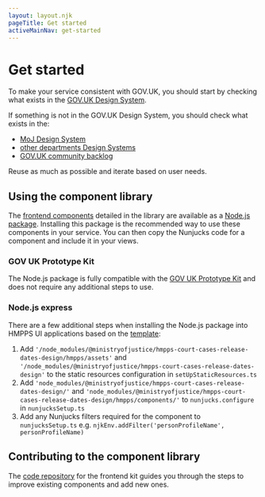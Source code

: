 ```yaml
---
layout: layout.njk
pageTitle: Get started
activeMainNav: get-started
---
```


# Get started

To make your service consistent with GOV.UK, you should start by checking what exists in the [GOV.UK Design System](https://design-system.service.gov.uk/).

If something is not in the GOV.UK Design System, you should check what exists in the:

- [MoJ Design System](https://design-patterns.service.justice.gov.uk/)
- [other departments Design Systems](https://github.com/ctdesign/gov-design-systems-list)
- [GOV.UK community backlog](https://github.com/orgs/alphagov/projects/43/views/1)

Reuse as much as possible and iterate based on user needs.

## Using the component library

The [frontend components](/components) detailed in the library are available as a [Node.js package](https://www.npmjs.com/package/@ministryofjustice/hmpps-court-cases-release-dates-design).
Installing this package is the recommended way to use these components in your service. You can then copy the Nunjucks code for a component and include it in your views.

### GOV UK Prototype Kit

The Node.js package is fully compatible with the [GOV UK Prototype Kit](https://prototype-kit.service.gov.uk/docs/) and does not require any additional steps to use.

### Node.js express

There are a few additional steps when installing the Node.js package into HMPPS UI applications based on the [template](https://github.com/ministryofjustice/hmpps-template-typescript):

1. Add `'/node_modules/@ministryofjustice/hmpps-court-cases-release-dates-design/hmpps/assets'` and `'/node_modules/@ministryofjustice/hmpps-court-cases-release-dates-design'` to the static resources configuration in `setUpStaticResources.ts`
2. Add `'node_modules/@ministryofjustice/hmpps-court-cases-release-dates-design/'` and `'node_modules/@ministryofjustice/hmpps-court-cases-release-dates-design/hmpps/components/'` to `nunjucks.configure` in `nunjucksSetup.ts`
3. Add any Nunjucks filters required for the component to `nunjucksSetup.ts` e.g. `njkEnv.addFilter('personProfileName', personProfileName)`

## Contributing to the component library

The [code repository](https://github.com/ministryofjustice/@ministryofjustice/hmpps-court-cases-release-dates-design) for the frontend kit guides you through the steps to improve existing components and add new ones.
